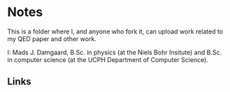# Notes

This is a folder where I, and anyone who fork it, can upload work related to my QED paper and other work.

I: Mads J. Damgaard, B.Sc. in physics (at the Niels Bohr Insitute) and B.Sc. in computer science (at the UCPH Department of Computer Science).

## Links

